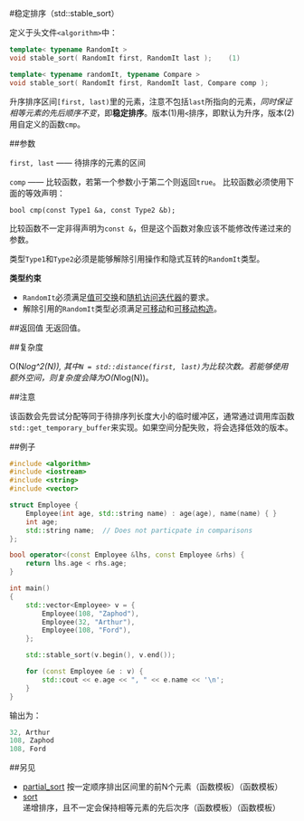 #稳定排序（std::stable_sort）

定义于头文件`<algorithm>`中：

```C++
template< typename RandomIt >
void stable_sort( RandomIt first, RandomIt last );    (1)
```
```C++
template< typename randomIt, typename Compare >
void stable_sort( RandomIt first, RandomIt last, Compare comp );       (2)
```

升序排序区间`[first, last)`里的元素，注意不包括`last`所指向的元素，*同时保证相等元素的先后顺序不变*，即**稳定排序**。版本(1)用`<`排序，即默认为升序，版本(2)用自定义的函数`cmp`。

##参数

`first, last` —— 待排序的元素的区间

`comp` —— 比较函数，若第一个参数小于第二个则返回`true`。
       比较函数必须使用下面的等效声明：

`bool cmp(const Type1 &a, const Type2 &b);`

比较函数不一定非得声明为`const &`，但是这个函数对象应该不能修改传递过来的参数。

类型`Type1`和`Type2`必须是能够解除引用操作和隐式互转的`RandomIt`类型。

**类型约束**
- `RandomIt`必须满足[值可交换](../concept/ValueSwappable.md)和[随机访问迭代器](http://en.cppreference.com/w/cpp/concept/RandomAccessIterator)的要求。
- 解除引用的`RandomIt`类型必须满足[可移动](../concept/MoveAssignable.md)和[可移动构造](../concept/MoveConstructible.md)。

##返回值
无返回值。

##复杂度

O(N*log^2(N)), 其中`N = std::distance(first, last)`为比较次数。若能够使用额外空间，则复杂度会降为O(N*log(N))。

##注意

该函数会先尝试分配等同于待排序列长度大小的临时缓冲区，通常通过调用库函数`std::get_temporary_buffer`来实现。如果空间分配失败，将会选择低效的版本。

##例子

```C++
#include <algorithm>
#include <iostream>
#include <string>
#include <vector>

struct Employee {
    Employee(int age, std::string name) : age(age), name(name) { }
    int age;
    std::string name;  // Does not particpate in comparisons
};

bool operator<(const Employee &lhs, const Employee &rhs) {
    return lhs.age < rhs.age;
}

int main()
{
    std::vector<Employee> v = {
        Employee(108, "Zaphod"),
        Employee(32, "Arthur"),
        Employee(108, "Ford"),
    };

    std::stable_sort(v.begin(), v.end());

    for (const Employee &e : v) {
        std::cout << e.age << ", " << e.name << '\n';
    }
}
```

输出为：

```C++
32, Arthur
108, Zaphod
108, Ford
```

##另见

- [partial_sort](partial_sort.md)   按一定顺序排出区间里的前N个元素（函数模板）（函数模板）
- [sort](stable_sort.md)     递增排序，且不一定会保持相等元素的先后次序（函数模板）（函数模板）
